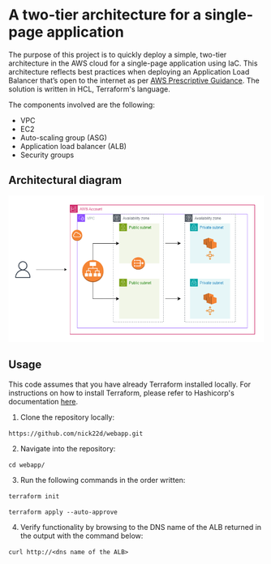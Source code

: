 # A two-tier architecture for a single-page application

The purpose of this project is to quickly deploy a simple, two-tier architecture in the AWS cloud for a single-page application using IaC. This architecture reflects best practices when deploying an Application Load Balancer that’s open to the internet as per [AWS Prescriptive Guidance](https://docs.aws.amazon.com/prescriptive-guidance/latest/load-balancer-stickiness/subnets-routing.html). The solution is written in HCL, Terraform's language.

The components involved are the following:

* VPC
* EC2
* Auto-scaling group (ASG)
* Application load balancer (ALB)
* Security groups

## Architectural diagram
![Diagram](images/diagram.png)


## Usage
This code assumes that you have already Terraform installed locally. For instructions on how to install Terraform, please refer to Hashicorp's documentation [here](https://developer.hashicorp.com/terraform/install).

1) Clone the repository locally:

```https://github.com/nick22d/webapp.git```

2) Navigate into the repository:

`cd webapp/`

3) Run the following commands in the order written:

`terraform init`

`terraform apply --auto-approve`

4) Verify functionality by browsing to the DNS name of the ALB returned in the output with the command below:

`curl http://<dns name of the ALB>`
  
